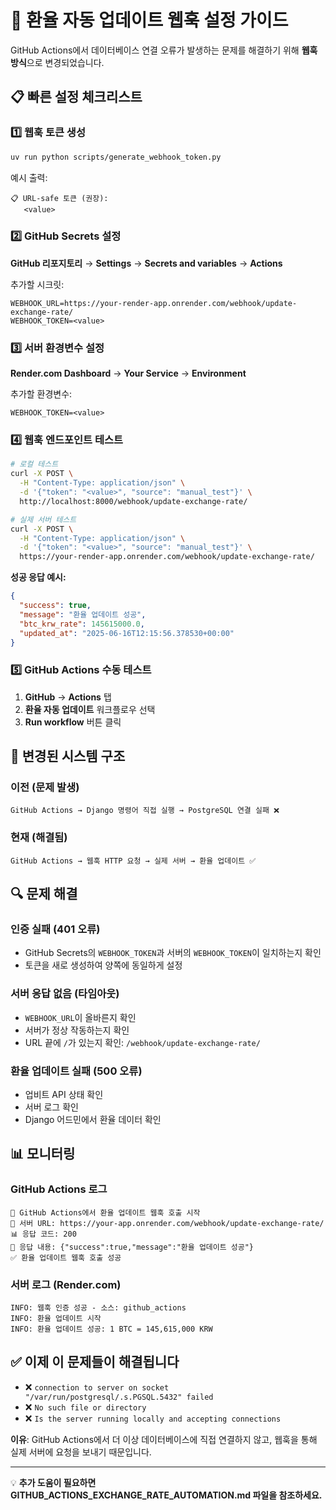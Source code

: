 # 🔧 환율 자동 업데이트 웹훅 설정 가이드

GitHub Actions에서 데이터베이스 연결 오류가 발생하는 문제를 해결하기 위해 **웹훅 방식**으로 변경되었습니다.

## 📋 빠른 설정 체크리스트

### 1️⃣ 웹훅 토큰 생성
```bash
uv run python scripts/generate_webhook_token.py
```

예시 출력:
```
📋 URL-safe 토큰 (권장):
   <value>
```

### 2️⃣ GitHub Secrets 설정

**GitHub 리포지토리** → **Settings** → **Secrets and variables** → **Actions**

추가할 시크릿:
```
WEBHOOK_URL=https://your-render-app.onrender.com/webhook/update-exchange-rate/
WEBHOOK_TOKEN=<value>
```

### 3️⃣ 서버 환경변수 설정

**Render.com Dashboard** → **Your Service** → **Environment**

추가할 환경변수:
```
WEBHOOK_TOKEN=<value>
```

### 4️⃣ 웹훅 엔드포인트 테스트

```bash
# 로컬 테스트
curl -X POST \
  -H "Content-Type: application/json" \
  -d '{"token": "<value>", "source": "manual_test"}' \
  http://localhost:8000/webhook/update-exchange-rate/

# 실제 서버 테스트
curl -X POST \
  -H "Content-Type: application/json" \
  -d '{"token": "<value>", "source": "manual_test"}' \
  https://your-render-app.onrender.com/webhook/update-exchange-rate/
```

**성공 응답 예시:**
```json
{
  "success": true,
  "message": "환율 업데이트 성공",
  "btc_krw_rate": 145615000.0,
  "updated_at": "2025-06-16T12:15:56.378530+00:00"
}
```

### 5️⃣ GitHub Actions 수동 테스트

1. **GitHub** → **Actions** 탭
2. **환율 자동 업데이트** 워크플로우 선택
3. **Run workflow** 버튼 클릭

## 🚀 변경된 시스템 구조

### 이전 (문제 발생)
```
GitHub Actions → Django 명령어 직접 실행 → PostgreSQL 연결 실패 ❌
```

### 현재 (해결됨)
```
GitHub Actions → 웹훅 HTTP 요청 → 실제 서버 → 환율 업데이트 ✅
```

## 🔍 문제 해결

### 인증 실패 (401 오류)
- GitHub Secrets의 `WEBHOOK_TOKEN`과 서버의 `WEBHOOK_TOKEN`이 일치하는지 확인
- 토큰을 새로 생성하여 양쪽에 동일하게 설정

### 서버 응답 없음 (타임아웃)
- `WEBHOOK_URL`이 올바른지 확인
- 서버가 정상 작동하는지 확인
- URL 끝에 `/`가 있는지 확인: `/webhook/update-exchange-rate/`

### 환율 업데이트 실패 (500 오류)
- 업비트 API 상태 확인
- 서버 로그 확인
- Django 어드민에서 환율 데이터 확인

## 📊 모니터링

### GitHub Actions 로그
```
🚀 GitHub Actions에서 환율 업데이트 웹훅 호출 시작
📡 서버 URL: https://your-app.onrender.com/webhook/update-exchange-rate/
📊 응답 코드: 200
📄 응답 내용: {"success":true,"message":"환율 업데이트 성공"}
✅ 환율 업데이트 웹훅 호출 성공
```

### 서버 로그 (Render.com)
```
INFO: 웹훅 인증 성공 - 소스: github_actions
INFO: 환율 업데이트 시작
INFO: 환율 업데이트 성공: 1 BTC = 145,615,000 KRW
```

## ✅ 이제 이 문제들이 해결됩니다

- ❌ `connection to server on socket "/var/run/postgresql/.s.PGSQL.5432" failed`
- ❌ `No such file or directory`
- ❌ `Is the server running locally and accepting connections`

**이유**: GitHub Actions에서 더 이상 데이터베이스에 직접 연결하지 않고, 웹훅을 통해 실제 서버에 요청을 보내기 때문입니다.

---

💡 **추가 도움이 필요하면 GITHUB_ACTIONS_EXCHANGE_RATE_AUTOMATION.md 파일을 참조하세요.** 